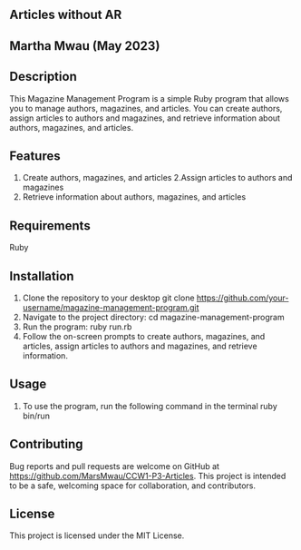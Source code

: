 ## Articles without AR

## Martha Mwau (May 2023)

## Description
This Magazine Management Program is a simple Ruby program that allows you to manage authors, magazines, and articles. You can create authors, assign articles to authors and magazines, and retrieve information about authors, magazines, and articles.

## Features
1. Create authors, magazines, and articles
2.Assign articles to authors and magazines
3. Retrieve information about authors, magazines, and articles

## Requirements
Ruby 

## Installation
1. Clone the repository to your desktop
git clone https://github.com/your-username/magazine-management-program.git
2. Navigate to the project directory:
cd magazine-management-program
3. Run the program:
ruby run.rb
4. Follow the on-screen prompts to create authors, magazines, and articles, assign articles to authors and magazines, and retrieve information.

## Usage
1. To use the program, run the following command in the terminal
ruby bin/run

## Contributing
Bug reports and pull requests are welcome on GitHub at https://github.com/MarsMwau/CCW1-P3-Articles. This project is intended to be a safe, welcoming space for collaboration, and contributors.

## License
This project is licensed under the MIT License.